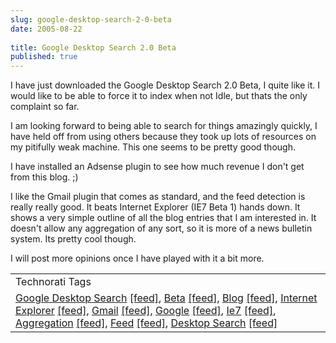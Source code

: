 ```yaml
---
slug: google-desktop-search-2-0-beta
date: 2005-08-22
 
title: Google Desktop Search 2.0 Beta
published: true
---
```

I have just downloaded the Google Desktop Search 2.0 Beta, I quite like it.  I would like to be able to force it to index when not Idle, but thats the only complaint so far.<p />I am looking forward to being able to search for things amazingly quickly, I have held off from using others because they took up lots of resources on my pitifully weak machine.  This one seems to be pretty good though.<p />I have installed an Adsense plugin to see how much revenue I don't get from this blog. ;)<p />I like the Gmail plugin that comes as standard, and the feed detection is really really good.  It beats Internet Explorer (IE7 Beta 1) hands down.  It shows a very simple outline of all the blog entries that I am interested in.  It doesn't allow any aggregation of any sort, so it is more of a news bulletin system.  Its pretty cool though.<p />I will post more opinions once I have played with it a bit more.<p /><table class="TechnoratiHead TagHeader">
<tr><td>Technorati Tags</td></tr>
<tr class="Technorati"><td>
<a href="https://paul.kinlan.me/tags/Google%20Desktop%20Search" class="Tag" rel="tag">Google Desktop Search</a> <a href="http://feeds.technorati.com/feed/posts/tag/Google%20Desktop%20Search" class="Tag">[feed]</a>, <a href="https://paul.kinlan.me/tags/Beta" class="Tag" rel="tag">Beta</a> <a href="http://feeds.technorati.com/feed/posts/tag/Beta" class="Tag">[feed]</a>, <a href="https://paul.kinlan.me/tags/Blog" class="Tag" rel="tag">Blog</a> <a href="http://feeds.technorati.com/feed/posts/tag/Blog" class="Tag">[feed]</a>, <a href="https://paul.kinlan.me/tags/Internet%20Explorer" class="Tag" rel="tag">Internet Explorer</a> <a href="http://feeds.technorati.com/feed/posts/tag/Internet%20Explorer" class="Tag">[feed]</a>, <a href="https://paul.kinlan.me/tags/Gmail" class="Tag" rel="tag">Gmail</a> <a href="http://feeds.technorati.com/feed/posts/tag/Gmail" class="Tag">[feed]</a>, <a href="https://paul.kinlan.me/tags/Google" class="Tag" rel="tag">Google</a> <a href="http://feeds.technorati.com/feed/posts/tag/Google" class="Tag">[feed]</a>, <a href="https://paul.kinlan.me/tags/Ie7" class="Tag" rel="tag">Ie7</a> <a href="http://feeds.technorati.com/feed/posts/tag/Ie7" class="Tag">[feed]</a>, <a href="https://paul.kinlan.me/tags/Aggregation" class="Tag" rel="tag">Aggregation</a> <a href="http://feeds.technorati.com/feed/posts/tag/Aggregation" class="Tag">[feed]</a>, <a href="https://paul.kinlan.me/tags/Feed" class="Tag" rel="tag">Feed</a> <a href="http://feeds.technorati.com/feed/posts/tag/Feed" class="Tag">[feed]</a>, <a href="https://paul.kinlan.me/tags/Desktop%20Search" class="Tag" rel="tag">Desktop Search</a> <a href="http://feeds.technorati.com/feed/posts/tag/Desktop%20Search" class="Tag">[feed]</a>
</td></tr>
</table><div class="blogger-post-footer"><img class="posterous_download_image" src="https://blogger.googleusercontent.com/tracker/8109338-112474734204650989?l=www.kinlan.co.uk%2Findex.html" height="1" alt="" width="1" /></div>

